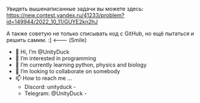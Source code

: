 Увидеть вышенаписанные задачи вы можете здесь:
https://new.contest.yandex.ru/41233/problem?id=149944/2022_10_11/GUYE2kn2hJ

А также советую не только списывать код с GitHub, но ещё пытаться и решить самим. :] <--- (Smile)

- 👋 Hi, I’m @UnityDuck
- 👀 I’m interested in programming
- 🌱 I’m currently learning python, physics and biology
- 💞️ I’m looking to collaborate on somebody
- 📫 How to reach me ...
    - Discord: unityduck - 
    - Telegram: @UnityDuck - 